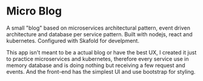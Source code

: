 # Micro Blog

A small "blog" based on microservices architectural pattern, event driven architecture and database per service pattern. Built with nodejs, react and kubernetes. Configured with Skafold for develpment.

This app isn't meant to be a actual blog or have the best UX, I created it just to practice microservices and kubernetes, therefore every service use in memory database 
and is doing nothing but receiving a few request and events. And the front-end has the simplest UI and use bootstrap for styling.
